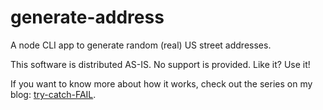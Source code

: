 # generate-address
A node CLI app to generate random (real) US street addresses.

This software is distributed AS-IS.  No support is provided.  Like it?  Use it!

If you want to know more about how it works, check out the series on my blog: [try-catch-FAIL](http://www.trycatchfail.com/2017/11/06/a-simple-node-app-to-generate-random-addresses-node-cli-app-basics/).